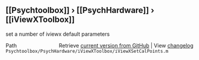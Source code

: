 ## [[Psychtoolbox]] &#8250; [[PsychHardware]] &#8250; [[iViewXToolbox]]

set a number of iviewx default parameters  




<div class="code_header" style="text-align:right;">
  <span style="float:left;">Path&nbsp;&nbsp;</span> <span class="counter">Retrieve <a href=
  "https://raw.github.com/Psychtoolbox-3/Psychtoolbox-3/beta/Psychtoolbox/PsychHardware/iViewXToolbox/iViewXSetCalPoints.m">current version from GitHub</a> | View <a href=
  "https://github.com/Psychtoolbox-3/Psychtoolbox-3/commits/beta/Psychtoolbox/PsychHardware/iViewXToolbox/iViewXSetCalPoints.m">changelog</a></span>
</div>
<div class="code">
  <code>Psychtoolbox/PsychHardware/iViewXToolbox/iViewXSetCalPoints.m</code>
</div>


